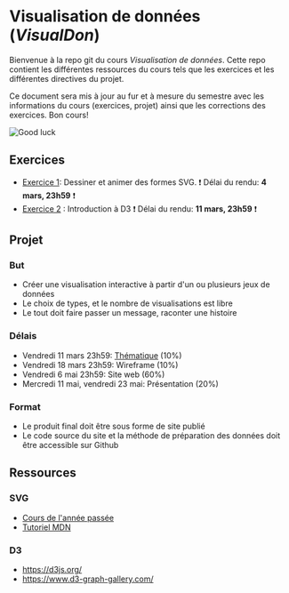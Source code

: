# Visualisation de données (*VisualDon*)

Bienvenue à la repo git du cours *Visualisation de données*. Cette repo contient les différentes ressources du cours tels que les exercices et les différentes directives du projet. 

Ce document sera mis à jour au fur et à mesure du semestre avec les informations du cours (exercices, projet) ainsi que les corrections des exercices. Bon cours!


![Good luck](https://media.giphy.com/media/j1Xyt3DHfJcmk/giphy.gif)


## Exercices
* [Exercice 1](https://github.com/romanoe/visualdon-22/tree/main/01-SVG): Dessiner et animer des formes SVG. ❗ Délai du rendu: **4 mars, 23h59** ❗
* [Exercice 2](https://github.com/romanoe/visualdon-22/tree/main/02-intro-d3) : Introduction à D3 ❗ Délai du rendu: **11 mars, 23h59** ❗


## Projet

### But
* Créer une visualisation interactive à partir d'un ou plusieurs jeux de données
* Le choix de types, et le nombre de visualisations est libre
* Le tout doit faire passer un message, raconter une histoire 

### Délais
* Vendredi 11 mars 23h59: [Thématique](https://github.com/romanoe/visualdon-22/tree/main/projet) (10%)
* Vendredi 18 mars 23h59: Wireframe (10%)
* Vendredi 6 mai 23h59: Site web (60%)
* Mercredi 11 mai, vendredi 23 mai: Présentation (20%)

### Format

* Le produit final doit être sous forme de site publié
* Le code source du site et la méthode de préparation des données doit être accessible sur Github


## Ressources
### SVG
* [Cours de l'année passée](https://observablehq.com/@idris-maps/svg)
* [Tutoriel MDN](https://developer.mozilla.org/en-US/docs/Web/SVG/Tutorial)

### D3
* https://d3js.org/
* https://www.d3-graph-gallery.com/
